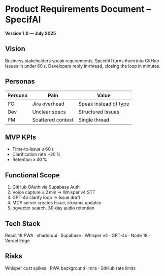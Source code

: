 # Product Requirements Document – SpecifAI  
**Version 1.0 — July 2025**

## Vision
Business stakeholders speak requirements; SpecifAI turns them into GitHub Issues in under 60 s. Developers reply in‑thread, closing the loop in minutes.

## Personas
| Persona | Pain | Value |
|---------|------|-------|
| PO | Jira overhead | Speak instead of type |
| Dev | Unclear specs | Structured Issues |
| PM | Scattered context | Single thread |

## MVP KPIs
- Time‑to‑Issue ≤ 60 s  
- Clarification rate −30 %  
- Retention ≥ 40 %

## Functional Scope
1. GitHub OAuth via Supabase Auth  
2. Voice capture ≤ 2 min → Whisper v4 STT  
3. GPT‑4o clarify loop → Issue draft  
4. MCP server creates Issue, streams updates  
5. pgvector search, 30‑day audio retention

## Tech Stack
React 18 PWA · shadcn/ui · Supabase · Whisper v4 · GPT‑4o · Node 18 · Vercel Edge

## Risks
Whisper cost spikes · PWA background limits · GitHub rate limits
